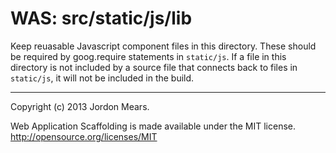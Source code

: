WAS: src/static/js/lib
==================

Keep reuasable Javascript component files in this directory. These should be
required by goog.require statements in `static/js`. If a file in this directory
is not included by a source file that connects back to files in `static/js`, it
will not be included in the build.

--------------------------------------------------------------------------------

Copyright (c) 2013 Jordon Mears.

Web Application Scaffolding is made available under the MIT license.
<http://opensource.org/licenses/MIT>
